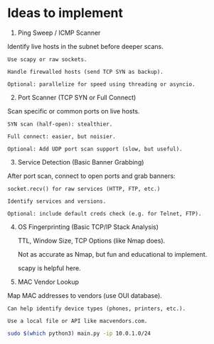 # Ideas to implement
1. Ping Sweep / ICMP Scanner

Identify live hosts in the subnet before deeper scans.

    Use scapy or raw sockets.

    Handle firewalled hosts (send TCP SYN as backup).

    Optional: parallelize for speed using threading or asyncio.

2. Port Scanner (TCP SYN or Full Connect)

Scan specific or common ports on live hosts.

    SYN scan (half-open): stealthier.

    Full connect: easier, but noisier.

    Optional: Add UDP port scan support (slow, but useful).

3. Service Detection (Basic Banner Grabbing)

After port scan, connect to open ports and grab banners:

    socket.recv() for raw services (HTTP, FTP, etc.)

    Identify services and versions.

    Optional: include default creds check (e.g. for Telnet, FTP).

4. OS Fingerprinting (Basic TCP/IP Stack Analysis)

    TTL, Window Size, TCP Options (like Nmap does).

    Not as accurate as Nmap, but fun and educational to implement.

    scapy is helpful here.

5. MAC Vendor Lookup

Map MAC addresses to vendors (use OUI database).

    Can help identify device types (phones, printers, etc.).

    Use a local file or API like macvendors.com.

```bash
sudo $(which python3) main.py -ip 10.0.1.0/24
```